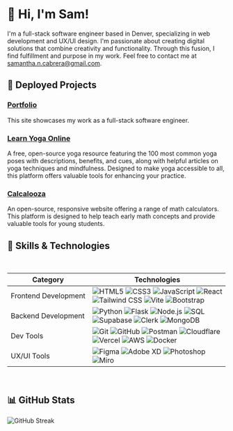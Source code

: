 # 👋 Hi, I'm Sam!

I'm a full-stack software engineer based in Denver, specializing in web development and UX/UI design. I'm passionate about creating digital solutions that combine creativity and functionality. Through this fusion, I find fulfillment and purpose in my work. Feel free to contact me at [samantha.n.cabrera@gmail.com](mailto:samantha.n.cabrera@gmail.com). 


## 🚀 Deployed Projects

### [Portfolio](https://samoontha.com/)
This site showcases my work as a full-stack software engineer.  

### [Learn Yoga Online](https://samanthacabrera.github.io/yoga-library/)
A free, open-source yoga resource featuring the 100 most common yoga poses with descriptions, benefits, and cues, along with helpful articles on yoga techniques and mindfulness. Designed to make yoga accessible to all, this platform offers valuable tools for enhancing your practice.

### [Calcalooza](https://samanthacabrera.github.io/conversion-calculator/)
An open-source, responsive website offering a range of math calculators. This platform is designed to help teach early math concepts and provide valuable tools for young students.
<br/>

## 🧰 Skills & Technologies
<br/>

| **Category**             | **Technologies**                                                                                                                                |
|--------------------------|------------------------------------------------------------------------------------------------------------------------------------------------|
| Frontend Development | ![HTML5](https://img.shields.io/badge/-HTML5-E34F26?style=flat&logo=html5&logoColor=white) ![CSS3](https://img.shields.io/badge/-CSS3-1572B6?style=flat&logo=css3&logoColor=white) ![JavaScript](https://img.shields.io/badge/-JavaScript-F7DF1E?style=flat&logo=javascript&logoColor=black)  ![React](https://img.shields.io/badge/-React-61DAFB?style=flat&logo=react&logoColor=black) <br>  ![Tailwind CSS](https://img.shields.io/badge/-Tailwind%20CSS-38B2AC?style=flat&logo=tailwind-css&logoColor=white)  ![Vite](https://img.shields.io/badge/-Vite-646CFF?style=flat&logo=vite&logoColor=white) ![Bootstrap](https://img.shields.io/badge/-Bootstrap-563D7C?style=flat&logo=bootstrap&logoColor=white) |
| Backend Development  | ![Python](https://img.shields.io/badge/-Python-3776AB?style=flat&logo=python&logoColor=white) ![Flask](https://img.shields.io/badge/-Flask-000000?style=flat&logo=flask&logoColor=white) ![Node.js](https://img.shields.io/badge/-Node.js-339933?style=flat&logo=node.js&logoColor=white) ![SQL](https://img.shields.io/badge/-SQL-003B57?style=flat&logo=database&logoColor=white) <br>  ![Supabase](https://img.shields.io/badge/-Supabase-3FCF8E?style=flat&logo=supabase&logoColor=white) ![Clerk](https://img.shields.io/badge/-Clerk-3D3D3D?style=flat&logo=clerk&logoColor=white) ![MongoDB](https://img.shields.io/badge/-MongoDB-47A248?style=flat&logo=mongodb&logoColor=white) |
| Dev Tools           | ![Git](https://img.shields.io/badge/-Git-F05032?style=flat&logo=git&logoColor=white) ![GitHub](https://img.shields.io/badge/-GitHub-181717?style=flat&logo=github&logoColor=white)  ![Postman](https://img.shields.io/badge/-Postman-FF6C37?style=flat&logo=postman&logoColor=white) ![Cloudflare](https://img.shields.io/badge/-Cloudflare-F38020?style=flat&logo=cloudflare&logoColor=white) <br> ![Vercel](https://img.shields.io/badge/-Vercel-000000?style=flat&logo=vercel&logoColor=white) ![AWS](https://img.shields.io/badge/-AWS-232F3E?style=flat&logo=amazonaws&logoColor=white) ![Docker](https://img.shields.io/badge/-Docker-2496ED?style=flat&logo=docker&logoColor=white) |
| UX/UI Tools              | ![Figma](https://img.shields.io/badge/-Figma-F24E1E?style=flat&logo=figma&logoColor=white) ![Adobe XD](https://img.shields.io/badge/-Adobe%20XD-FF61F6?style=flat&logo=adobe-xd&logoColor=white) ![Photoshop](https://img.shields.io/badge/-Photoshop-31A8FF?style=flat&logo=adobe-photoshop&logoColor=white) <br> ![Miro](https://img.shields.io/badge/-Miro-FF2D00?style=flat&logo=miro&logoColor=white) |

<br/>


## 📊 GitHub Stats

![GitHub Streak](https://github-readme-streak-stats.herokuapp.com/?user=samanthacabrera&theme=default)

<br/>
